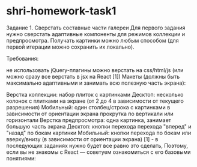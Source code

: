 # shri-homework-task1

Задание 1. Сверстать составные части галереи
Для первого задания нужно сверстать адаптивные компоненты для режимов коллекции и предпросмотра. Получать картинки можно любым способом (для первой итерации можно сохранить их локально).

Требования:

не использовать jQuery-плагины
можно верстать на css/html/js (или можно сразу все верстать в jsx на React [1])
Макеты (должны быть максимально адаптивными и занимать всю полезную часть экрана):

Верстка коллекции: набор плиток с картинками
Десктоп:
несколько колонок с плитками на экране (от 2 до 4 в зависимости от текущего разрешения)
Мобильный:
один столбец/строка с картинками
в зависимости от ориентации экрана прокрутка по вертикали или горизонтали
Верстка предпросмотра: одна картинка, занимает большую часть экрана
Десктоп:
кнопки перехода перехода "вперед" и "назад" по бокам картинки
Мобильный:
кнопки перехода по бокам или вверху/внизу (в зависимости от ориентации экрана)
[1] - в последующих заданиях нужно будет все равно это сделать, Поэтому, если вы не знакомы с React — советуем ознакомиться с его базовыми понятиями:
